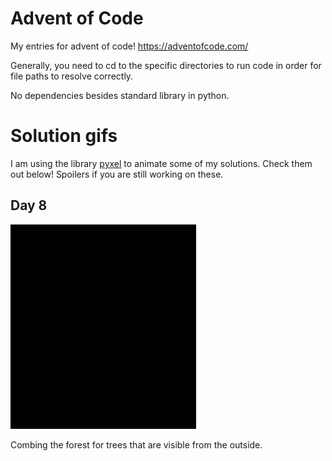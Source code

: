 # Advent of Code

My entries for advent of code! https://adventofcode.com/

Generally, you need to cd to the specific directories to run code in order for file paths to resolve correctly.

No dependencies besides standard library in python.

# Solution gifs

I am using the library [pyxel](https://github.com/kitao/pyxel) to animate some of my solutions. Check them out below! Spoilers if you are still working on these.


## Day 8

![Day 8](gifs\day8.gif)

Combing the forest for trees that are visible from the outside.